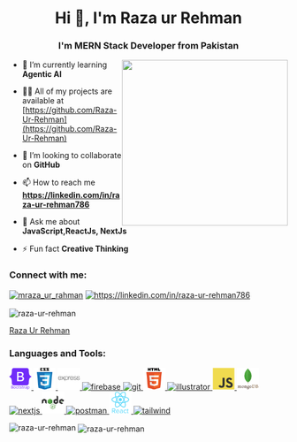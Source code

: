 <h1 align="center">Hi 👋, I'm Raza ur Rehman</h1>
<h3 align="center">I'm MERN Stack Developer from Pakistan</h3>
<img align="right" src="image.png"gif" width="300" height="300">

- 🌱 I’m currently learning **Agentic AI**

- 👨‍💻 All of my projects are available at [https://github.com/Raza-Ur-Rehman](https://github.com/Raza-Ur-Rehman)

- 👯 I’m looking to collaborate on **GitHub**

- 📫 How to reach me **https://linkedin.com/in/raza-ur-rehman786**

- 💬 Ask me about **JavaScript,ReactJs, NextJs**

- ⚡ Fun fact **Creative Thinking**

<h3 align="left">Connect with me:</h3>
<!-- <a href="https://stackoverflow.com/users/m_raza ur rehman" target="blank"><img align="center" src="https://raw.githubusercontent.com/rahuldkjain/github-profile-readme-generator/master/src/images/icons/Social/stack-overflow.svg" alt="m_raza ur rehman" height="30" width="40" /></a> -->
<a href="https://instagram.com/mraza_ur_rahman" target="blank"><img align="center" src="https://raw.githubusercontent.com/rahuldkjain/github-profile-readme-generator/master/src/images/icons/Social/instagram.svg" alt="mraza_ur_rahman" height="30" width="40" /></a>
  <a href="https://linkedin.com/in/raza-ur-rehman786" target="blank"><img align="center" src="https://raw.githubusercontent.com/rahuldkjain/github-profile-readme-generator/master/src/images/icons/Social/linked-in-alt.svg" alt="https://linkedin.com/in/raza-ur-rehman786" height="30" width="40" /></a
</p>
</p>
<p  align="left"><img align="center" src="https://github-readme-streak-stats.herokuapp.com/?user=raza-ur-rehman" alt="raza-ur-rehman" /></p>
<div class="badge-base LI-profile-badge" data-locale="en_US" data-size="medium" data-theme="dark" data-type="VERTICAL" data-vanity="raza-ur-rehman786" data-version="v1"><a class="badge-base__link LI-simple-link" href="https://pk.linkedin.com/in/raza-ur-rehman786?trk=profile-badge">Raza Ur Rehman</a></div>
<p align="left">
  

<h3 align="left">Languages and Tools:</h3>
<p align="left"> <a href="https://getbootstrap.com" target="_blank" rel="noreferrer"> <img src="https://raw.githubusercontent.com/devicons/devicon/master/icons/bootstrap/bootstrap-plain-wordmark.svg" alt="bootstrap" width="40" height="40"/> </a> <a href="https://www.w3schools.com/css/" target="_blank" rel="noreferrer"> <img src="https://raw.githubusercontent.com/devicons/devicon/master/icons/css3/css3-original-wordmark.svg" alt="css3" width="40" height="40"/> </a> <a href="https://expressjs.com" target="_blank" rel="noreferrer"> <img src="https://raw.githubusercontent.com/devicons/devicon/master/icons/express/express-original-wordmark.svg" alt="express" width="40" height="40"/> </a> <a href="https://firebase.google.com/" target="_blank" rel="noreferrer"> <img src="https://www.vectorlogo.zone/logos/firebase/firebase-icon.svg" alt="firebase" width="40" height="40"/> </a> <a href="https://git-scm.com/" target="_blank" rel="noreferrer"> <img src="https://www.vectorlogo.zone/logos/git-scm/git-scm-icon.svg" alt="git" width="40" height="40"/> </a> <a href="https://www.w3.org/html/" target="_blank" rel="noreferrer"> <img src="https://raw.githubusercontent.com/devicons/devicon/master/icons/html5/html5-original-wordmark.svg" alt="html5" width="40" height="40"/> </a> <a href="https://www.adobe.com/in/products/illustrator.html" target="_blank" rel="noreferrer"> <img src="https://www.vectorlogo.zone/logos/adobe_illustrator/adobe_illustrator-icon.svg" alt="illustrator" width="40" height="40"/> </a> <a href="https://developer.mozilla.org/en-US/docs/Web/JavaScript" target="_blank" rel="noreferrer"> <img src="https://raw.githubusercontent.com/devicons/devicon/master/icons/javascript/javascript-original.svg" alt="javascript" width="40" height="40"/> </a> <a href="https://www.mongodb.com/" target="_blank" rel="noreferrer"> <img src="https://raw.githubusercontent.com/devicons/devicon/master/icons/mongodb/mongodb-original-wordmark.svg" alt="mongodb" width="40" height="40"/> </a> <a href="https://nextjs.org/" target="_blank" rel="noreferrer"> <img src="https://cdn.worldvectorlogo.com/logos/nextjs-2.svg" alt="nextjs" width="40" height="40"/> </a> <a href="https://nodejs.org" target="_blank" rel="noreferrer"> <img src="https://raw.githubusercontent.com/devicons/devicon/master/icons/nodejs/nodejs-original-wordmark.svg" alt="nodejs" width="40" height="40"/> </a> <a href="https://postman.com" target="_blank" rel="noreferrer"> <img src="https://www.vectorlogo.zone/logos/getpostman/getpostman-icon.svg" alt="postman" width="40" height="40"/> </a> <a href="https://reactjs.org/" target="_blank" rel="noreferrer"> <img src="https://raw.githubusercontent.com/devicons/devicon/master/icons/react/react-original-wordmark.svg" alt="react" width="40" height="40"/> </a> <a href="https://tailwindcss.com/" target="_blank" rel="noreferrer"> <img src="https://www.vectorlogo.zone/logos/tailwindcss/tailwindcss-icon.svg" alt="tailwind" width="40" height="40"/> </a> </p>


<p><img align="left" src="https://github-readme-stats.vercel.app/api/top-langs?username=raza-ur-rehman&show_icons=true&locale=en&layout=compact" alt="raza-ur-rehman" /></p>

<p>&nbsp;<img align="center" src="https://github-readme-stats.vercel.app/api?username=raza-ur-rehman&show_icons=true&locale=en" alt="raza-ur-rehman" /></p>
              
